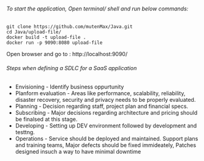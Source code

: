 ###### To start the application, Open terminal/ shell and run below commands: 

```
git clone https://github.com/mutenMax/Java.git
cd Java/upload-file/
docker build -t upload-file . 
docker run -p 9090:8080 upload-file
```

Open browser and go to : http://localhost:9090/


###### Steps when defining a SDLC for a SaaS application
- Envisioning - Identify business oppurtunity
- Planform evaluation - Areas like performance, scalability, reliability, disaster recovery, security and  privacy needs to be properly evaluated.
- Planning  - Decision regarding staff, project plan and financial specs.
- Subscribing - Major decisions regarding architecture and pricing should be finalsed at this stage.
- Developing - Setting up DEV environment followed by development and testtng. 
- Operations - Service should be deployed and maintained. Support plans and training teams, Major defects should be fixed immideately, Patches designed insuch a way to have minimal downtime

